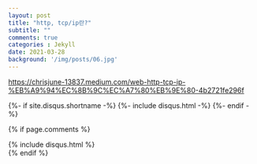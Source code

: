 ```yaml
---
layout: post
title: "http, tcp/ip란?"
subtitle: ""
comments: true
categories : Jekyll
date: 2021-03-28
background: '/img/posts/06.jpg'
---
```


https://chrisjune-13837.medium.com/web-http-tcp-ip-%EB%A9%94%EC%8B%9C%EC%A7%80%EB%9E%80-4b2721fe296f

{%- if site.disqus.shortname -%}
 {%- include disqus.html -%} 
{%- endif -%}

{% if page.comments %}
<div id="post-disqus" class="container">
{% include disqus.html %}
</div>
{% endif %}